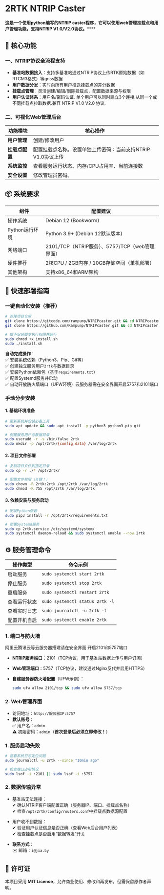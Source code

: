 

# 2RTK NTRIP Caster  
**这是一个使用python编写的NTRIP caster程序，它可以使用web管理挂载点和用户管理功能，支持NTRIP V1.0/V2.0协议。******  


## 🚀 核心功能  
### 一、NTRIP协议全流程支持 

- **基准站数据接入**：支持多基准站通过NTRIP协议上传RTK原始数据（如RTCM3格式）等gnss数据  
- **用户数据分发**：实时向所有用户推送挂载点的差分数据  
- **挂载点管理**：灵活创建/编辑/删除挂载点，配置数据来源与权限  
- **用户认证体系**：用户名/密码认证. 单个用户可以同时建立3个连接.从同一个或不同挂载点拉取数据.兼容 NTRIP V1.0  V2.0 协议.

### 二、可视化Web管理后台  
| 功能模块         | 核心操作                                                                 |  
|------------------|--------------------------------------------------------------------------|  
| **用户管理**     | 创建/修改用户                                           |  
| **挂载点配置**   | 配置挂载点名称。设置单独上传密码：当前支持NTRIP V1.0协议上传               |  
| **系统监控**     | 查看服务运行状态、内存/CPU占用率、当前连接数                              |  
| **安全设置**     | 修改管理员密码、                           |  


## 📦 系统要求  
| 组件                | 配置建议                          |  
|---------------------|---------------------------------------|  
| 操作系统            | Debian 12 (Bookworm)              |  
| Python运行环境      | Python 3.9+ (Debian 12默认版本)       |  
| 网络端口            | 2101/TCP（NTRIP服务）、5757/TCP（web管理界面） |  
| 硬件推荐            | 2核CPU / 2GB内存 / 10GB存储空间（单机部署） | 
| 其他架构           | 支持x86_64和ARM架构                |  


## 🚀 快速部署指南  
### 一键自动化安装（推荐）  
```bash  
# 克隆项目仓库  
git clone https://gitcode.com/rampump/NTRIPcaster.git && cd NTRIPcaster  地址1
git clone https://github.com/Rampump/NTRIPcaster.git && cd NTRIPcaster   地址2

# 赋予安装脚本执行权限并运行  
sudo chmod +x install.sh  
sudo ./install.sh  
```  
**自动完成操作**：  
✅ 安装系统依赖（Python3、Pip、Git等）  
✅ 创建独立服务用户`2rtk`与数据目录  
✅ 安装Python依赖包（基于`requirements.txt`）  
✅ 配置Systemd服务并启动  
✅ 自动开放防火墙端口（UFW环境）云服务器需在安全界面开启5757和2101端口  

### 手动分步安装  
#### 1. 基础环境准备  
```bash  
# 更新系统并安装必备工具  
sudo apt update && sudo apt install -y python3 python3-pip git  

# 创建服务用户与数据目录  
sudo useradd -r -s /bin/false 2rtk  
sudo mkdir -p /opt/2rtk/{config,data} /var/log/2rtk  
```  

#### 2. 项目文件部署  
```bash  
# 复制项目文件到指定目录  
sudo cp -r ./* /opt/2rtk/  

# 配置文件权限（关键！）  
sudo chown -R 2rtk:2rtk /opt/2rtk /var/log/2rtk  
sudo chmod -R 755 /opt/2rtk /var/log/2rtk  
```  

#### 3. 依赖安装与服务启动  
```bash  
# 安装Python依赖  
sudo pip3 install -r /opt/2rtk/requirements.txt  

# 部署Systemd服务  
sudo cp 2rtk.service /etc/systemd/system/  
sudo systemctl daemon-reload && sudo systemctl enable --now 2rtk  
```  


## ⚙️ 服务管理命令  
| 操作类型         | 命令示例                                  |  
|------------------|-------------------------------------------|  
| 启动服务         | `sudo systemctl start 2rtk`                |  
| 停止服务         | `sudo systemctl stop 2rtk`                 |  
| 重启服务         | `sudo systemctl restart 2rtk`              |  
| 查看运行状态     | `sudo systemctl status 2rtk -l`            |  
| 查看实时日志     | `sudo journalctl -u 2rtk -f`               |  
| 配置开机自启     | `sudo systemctl enable 2rtk`               |  



### 1. 端口与防火墙  

 阿里云腾讯云等云服务器搭建请在安全界面 开启2101和5757端口
- **NTRIP服务端口**：2101（TCP协议，用于基准站数据上传与用户订阅）  
- **Web管理端口**：5757（TCP协议，建议通过Nginx反代并启用HTTPS） 

- **自建服务器防火墙配置**（UFW示例）：  
  ```bash  
  sudo ufw allow 2101/tcp && sudo ufw allow 5757/tcp  
  ```  

### 2. Web管理界面  
- 访问地址：`http://服务器IP:5757`  
- **默认账号**：  
  ✅ 用户名：`admin`  
  ⚠️ 初始密码：`admin`（**首次登录后必须立即修改！**）  


### 1. 服务启动失败  
```bash  
# 查看系统日志定位问题  
sudo journalctl -u 2rtk --since "10min ago"  

# 检查端口占用情况  
sudo lsof -i :2101 || sudo lsof -i :5757  
```  

### 2. 数据传输异常  
- 基准站无法连接：  
  ✔ 确认NTRIP客户端配置正确（服务器IP、端口、挂载点名称）  
  ✔ 检查`/opt/2rtk/config/routers.conf`中挂载点数据源配置  
- 用户收不到数据：  
  ✔ 验证用户认证信息是否正确（查看Web后台用户列表）  
  ✔ 检查挂载点是否启用“数据转发”开关  




- **联系方式**：  
  ✉️ 邮箱：`i@jia.by`  



## 📄 许可证  
本项目采用 **MIT License**，允许商业使用、修改和再发布，但需保留原作者声明。  

